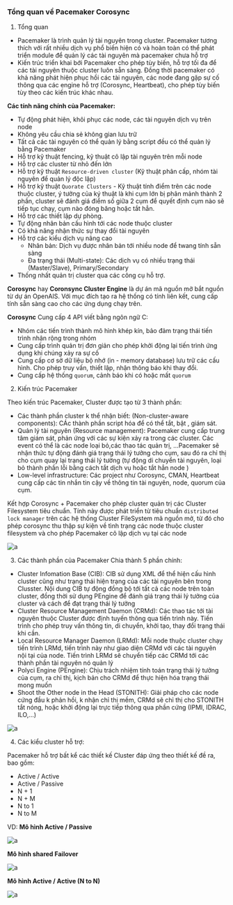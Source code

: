 ### Tổng quan về Pacemaker Corosync 

1. Tổng quan 

- Pacemaker là trình quản lý tài nguyên trong cluster. Pacemaker tương thích với rất nhiều dịch vụ phổ biến hiện có và hoàn toàn có thể phát triển module để quản lý các tài nguyên mà pacemaker chưa hỗ trợ
- Kiến trúc triển khai bới Pacemaker cho phép tùy biến, hỗ trợ tối đa để các tài nguyên thuộc cluster luôn sẵn sàng. Đồng thời pacemaker có khả năng phát hiện phục hồi các tài nguyên, các node đang gặp sự cố thông qua các engine hỗ trợ (Corosync, Heartbeat), cho phép tùy biến tùy theo các kiến trúc khác nhau.

**Các tính năng chính của Pacemaker:**
- Tự động phát hiện, khôi phục các node, các tài nguyên dịch vụ trên node 
- Không yêu cầu chia sẻ không gian lưu trữ 
- Tất cả các tài nguyên có thể quản lý bằng script đều có thể quản lý bằng Pacemaker
- Hỗ trợ kỹ thuật fencing, kỹ thuật cô lập tài nguyên trên mỗi node 
- Hỗ trợ các cluster từ nhỏ đến lớn
- Hỗ trợ kỹ thuật `Resource-driven cluster` (Kỹ thuật phân cấp, nhóm tài nguyên để quản lý độc lập)
- Hỗ trợ kỹ thuật `Quorate Clusters` - Kỹ thuật tính điểm trên các node thuộc cluster, ý tưởng của ký thuật là khi cụm lớn bị phân mảnh thành 2 phần, cluster sẽ đánh giá điểm số giữa 2 cụm để quyết định cụm nào sẽ tiếp tục chạy, cụm nào đóng băng hoặc tắt hẳn.
- Hỗ trợ các thiết lập dự phòng.
- Tự động nhân bản cấu hình tới các node thuộc cluster
- Có khả năng nhận thức sự thay đổi tài nguyên 
- Hỗ trợ các kiểu dịch vụ nâng cao
  - Nhân bản: Dịch vụ được nhân bản tới nhiều node để twang tính sẵn sàng 
  - Đa trạng thái (Multi-state): Các dịch vụ có nhiều trạng thái (Master/Slave), Primary/Secondary
- Thống nhất quản trị cluster qua các công cụ hỗ trợ.


**Corosync** hay **Coronsync Cluster Engine** là dự án mã nguồn mở bắt nguồn từ dự án OpenAIS. Với mục đích tạo ra hệ thống có tính liên kết, cung cấp tính sẵn sàng cao cho các ứng dụng chạy trên.

**Corosync** Cung cấp 4 API viết bằng ngôn ngữ C:
- Nhóm các tiến trình thành mô hình khép kín, bảo đảm trạng thái tiến trình nhân rộng trong nhóm 
- Cung cấp trình quản trị đơn giản cho phép khởi động lại tiến trình ứng dụng khi chúng xảy ra sự cố
- Cung cấp cơ sở dữ liệu bộ nhớ (in - memory database) lưu trữ các cấu hình. Cho phép truy vấn, thiết lập, nhận thông báo khi thay đổi.
- Cung cấp hệ thống `quorum`, cảnh báo khi có hoặc mất `quorum`

2. Kiến trúc Pacemaker

Theo kiến trúc Pacemaker, Cluster được tạo từ 3 thành phần:
- Các thành phần cluster k thể nhận biết: (Non-cluster-aware components): CÁc thành phần script hóa để có thể tắt, bật , giám sát.
- Quản lý tài nguyên (Resource management): Pacemaker cung cấp trung tâm giám sát, phản ứng với các sự kiện xảy ra trong các cluster. Các event có thể là các node loại bỏ,các thao tác quản trị, ...Pacemaker sẽ nhận thức tự động đánh giá trạng thái lý tưởng cho cụm, sau đó ra chỉ thị cho cụm quay lại trạng thái lý tưởng (tự động di chuyển tài nguyên, loại bỏ thành phần lỗi bằng cách tắt dịch vụ hoặc tắt hẳn node )
- Low-level  infrastructure: Các project như Corosync, CMAN, Heartbeat cung cấp các tin nhắn tin cậy về thông tin tài nguyên, node, quorum của cụm.

Kết hợp Corosync + Pacemaker cho phép cluster quản trị các Cluster Filesystem tiêu chuẩn. Tính này được phát triển từ tiêu chuẩn `distributed lock manager` trên các hệ thống Cluster FileSystem mã nguồn mở, từ đó cho phép corosync thu thập sự kiện về tình trạng các node thuộc cluster filesystem và cho phép Pacemaker cô lập dịch vụ tại các node 

![a](https://f6-zpcloud.zdn.vn/1446344908634849301/3fc1369a75ecb2b2ebfd.jpg)

3. Các thành phần của Pacemaker
Chia thành 5 phần chính:

- Cluster Infomation Base (CIB): CIB sử dụng XML để thể hiện cấu hình cluster cũng như trạng thái hiện trạng của các tài nguyên bên trong Clusster. Nội dung CIB tự động đồng bộ tới tất cả các node trên toàn cluster, đồng thời sử dụng PEngine để đánh giá trạng thái lý tưởng của cluster và cách để đạt trạng thái lý tưởng
- Cluster Resource Management Daemon (CRMd): Các thao tác tới tài nguyên thuộc Cluster được định tuyến thông qua tiến trình này. Tiến trình cho phép truy vấn thông tin, di chuyển, khởi tạo, thay đổi trạng thái khi cần.
- Local Resource Manager Daemon (LRMd): Mỗi node thuộc cluster chạy tiến trình LRMd, tiến trình này như giao diện CRMd với các tài nguyên nội tại của node. Tiến trình LRMd sẽ chuyển tiếp các CRMd tới các thành phần tài nguyên nó quản lý
- Polyci Engine (PEngine): Chịu trách nhiệm tính toán trạng thái lý tưởng của cụm, ra chỉ thị, kịch bản cho CRMd để thực hiện hóa trạng thái mong muốn
- Shoot the Other node in the Head (STONITH): Giải pháp cho các node cứng đầu k phản hồi, k nhận chỉ thị mềm, CRMd sẽ chỉ thị cho STONITH tắt nóng, hoặc khởi động lại trực tiếp thông qua phần cứng (IPMI, IDRAC, ILO,...)

![a](https://f7-zpcloud.zdn.vn/3516987101593905238/4bbbb70889744e2a1765.jpg)

4. Các kiểu cluster hỗ trợ:

Pacemaker hỗ trợ bất kể các thiết kế Cluster đáp ứng theo thiết kế đề ra, bao gồm:

- Active / Active
- Active / Passive
- N + 1
- N + M
- N to 1
- N to M

VD: 
**Mô hình Active / Passive**

![a](https://f5-zpcloud.zdn.vn/1325714942079357154/db7bc34f6133a66dff22.jpg)

**Mô hình shared Failover**

![a](https://f6-zpcloud.zdn.vn/7155295565086026057/93949cde3aa2fdfca4b3.jpg)

**Mô hình Active / Active (N to N)**

![a](https://f5-zpcloud.zdn.vn/8782858868746124141/95a287a12fdde883b1cc.jpg)